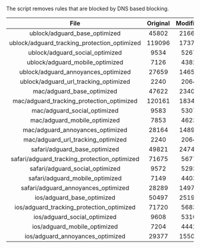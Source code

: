 The script removes rules that are blocked by DNS based blocking.


| File | Original | Modified |
|:----:|:-----:|:-----:|
| ublock/adguard_base_optimized | 45802 | 21669 |
| ublock/adguard_tracking_protection_optimized | 119096 | 17374 |
| ublock/adguard_social_optimized | 9534 | 5267 |
| ublock/adguard_mobile_optimized | 7126 | 4382 |
| ublock/adguard_annoyances_optimized | 27659 | 14654 |
| ublock/adguard_url_tracking_optimized | 2240 | 2064 |
| mac/adguard_base_optimized | 47622 | 23406 |
| mac/adguard_tracking_protection_optimized | 120161 | 18340 |
| mac/adguard_social_optimized | 9583 | 5307 |
| mac/adguard_mobile_optimized | 7853 | 4623 |
| mac/adguard_annoyances_optimized | 28164 | 14898 |
| mac/adguard_url_tracking_optimized | 2240 | 2064 |
| safari/adguard_base_optimized | 49821 | 24741 |
| safari/adguard_tracking_protection_optimized | 71675 | 5677 |
| safari/adguard_social_optimized | 9572 | 5293 |
| safari/adguard_mobile_optimized | 7149 | 4403 |
| safari/adguard_annoyances_optimized | 28289 | 14971 |
| ios/adguard_base_optimized | 50497 | 25194 |
| ios/adguard_tracking_protection_optimized | 71720 | 5683 |
| ios/adguard_social_optimized | 9608 | 5310 |
| ios/adguard_mobile_optimized | 7204 | 4442 |
| ios/adguard_annoyances_optimized | 29377 | 15507 |